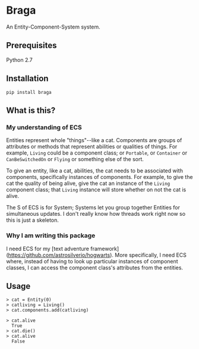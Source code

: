 # Braga

An Entity-Component-System system. 

## Prerequisites
Python 2.7

## Installation

`pip install braga`

## What is this?

### My understanding of ECS

Entities represent whole "things"--like a cat. Components are groups of attributes or methods that represent abilities or qualities of things. For example, `Living` could be a component class; or `Portable`, or `Container` or `CanBeSwitchedOn` or `Flying` or something else of the sort.

To give an entity, like a cat, abilities, the cat needs to be associated with components, specifically instances of components. For example, to give the cat the quality of being alive, give the cat an instance of the `Living` component class; that `Living` instance will store whether on not the cat is alive.

The S of ECS is for System; Systems let you group together Entities for simultaneous updates. I don't really know how threads work right now so this is just a skeleton.

### Why I am writing this package

I need ECS for my [text adventure framework] (https://github.com/astrosilverio/hogwarts). More specifically, I need ECS where, instead of having to look up particular instances of component classes, I can access the component class's attributes from the entities.

## Usage

```
> cat = Entity(0)
> catliving = Living()
> cat.components.add(catliving)

> cat.alive
  True
> cat.die()
> cat.alive
  False
```




